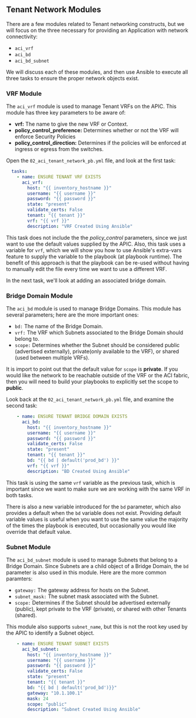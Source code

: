 ## Tenant Network Modules

There are a few modules related to Tenant networking constructs, but we will focus on the three necessary for providing an Application with network connectivity:

* `aci_vrf`
* `aci_bd`
* `aci_bd_subnet`

We will discuss each of these modules, and then use Ansible to execute all three tasks to ensure the proper network objects exist.

### VRF Module

The `aci_vrf` module is used to manage Tenant VRFs on the APIC. This module has three key parameters to be aware of:

* **vrf:** The name to give the new VRF or Context.
* **policy_control_preference:** Determines whether or not the VRF will enforce Security Policies
* **policy_control_direction:** Determines if the policies will be enforced at ingress or egress from the switches.

Open the `02_aci_tenant_network_pb.yml` file, and look at the first task:

```yaml
  tasks:
    - name: ENSURE TENANT VRF EXISTS
      aci_vrf:
        host: "{{ inventory_hostname }}"
        username: "{{ username }}"
        password: "{{ password }}"
        state: "present"
        validate_certs: False
        tenant: "{{ tenant }}"
        vrf: "{{ vrf }}"
        description: "VRF Created Using Ansible"
```

This task does not include the the *policy_control* parameters, since we just want to use the default values supplied by the APIC. Also, this task uses a variable for `vrf`, which we will show you how to use Ansible's extra-vars feature to supply the variable to the playbook (at playbook runtime). The benefit of this approach is that the playbook can be re-used without having to manually edit the file every time we want to use a different VRF.

In the next task, we'll look at adding an associated bridge domain.

### Bridge Domain Module

The `aci_bd` module is used to manage Bridge Domains. This module has several parameters; here are the more important ones:

* `bd:` The name of the Bridge Domain.
* `vrf:` The VRF which Subnets associated to the Bridge Domain should belong to.
* `scope:` Determines whether the Subnet should be considered public (advertised externally), private(only available to the VRF), or shared (used between multiple VRFs).

It is import to point out that the default value for `scope` is **private**. If you would like the network to be reachable outside of the VRF or the ACI fabric, then you will need to build your playbooks to explicitly set the scope to **public**.

Look back at the `02_aci_tenant_network_pb.yml` file, and examine the second task:

```yaml
    - name: ENSURE TENANT BRIDGE DOMAIN EXISTS
      aci_bd:
        host: "{{ inventory_hostname }}"
        username: "{{ username }}"
        password: "{{ password }}"
        validate_certs: False
        state: "present"
        tenant: "{{ tenant }}"
        bd: "{{ bd | default('prod_bd') }}"
        vrf: "{{ vrf }}"
        description: "BD Created Using Ansible"
```

This task is using the same `vrf` variable as the previous task, which is important since we want to make sure we are working with the same VRF in both tasks.

There is also a new variable introduced for the `bd` parameter, which also provides a default when the `bd` variable does not exist. Providing default variable values is useful when you want to use the same value the majority of the times the playbook is executed, but occasionally you would like override that default value.

### Subnet Module
The `aci_bd_subnet` module is used to manage Subnets that belong to a Bridge Domain. Since Subnets are a child object of a Bridge Domain, the `bd` parameter is also used in this module. Here are the more common paramters:

* `gateway:` The gateway address for hosts on the Subnet.
* `subnet_mask:` The subnet mask associated with the Subnet.
* `scope:` Determines if the Subnet should be advertised externally (public), kept private to the VRF (private), or shared with other Tenants (shared).

This module also supports `subnet_name`, but this is not the root key used by the APIC to identify a Subnet object.

```yaml
    - name: ENSURE TENANT SUBNET EXISTS
      aci_bd_subnet:
        host: "{{ inventory_hostname }}"
        username: "{{ username }}"
        password: "{{ password }}"
        validate_certs: False
        state: "present"
        tenant: "{{ tenant }}"
        bd: "{{ bd | default('prod_bd')}}"
        gateway: "10.1.100.1"
        mask: 24
        scope: "public"
        description: "Subnet Created Using Ansible"
```
